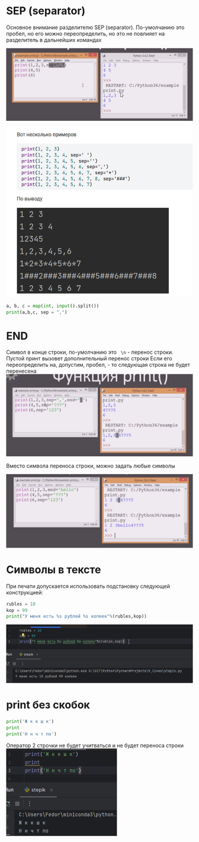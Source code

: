 # SEP (separator)
Основное внимание разделителю SEP (separator). По-умолчанию это пробел, но его можно переопределить, но это не повлияет на разделитель в дальнейших командах

![](../_pictures/image_20250401000841.png)

![](../_pictures/image_20250401002231.png)
```python
a, b, c = map(int, input().split())
print(a,b,c, sep = ",")
```
# END
Символ в конце строки, по-умолчанию это ``` \n``` - перенос строки. Пустой принт вызовет дополнительный перенос строки
Если его переопределить на, допустим, пробел, - то следующая строка  не будет перенесена
![](../_pictures/image_20250401001114.png)

Вместо символа переноса строки, можно задать любые символы

![](../_pictures/image_20250401001401.png)

# Символы в тексте

При печати допускается использовать подстановку следующей конструкцией:
```python
rubles = 10  
kop = 99  
print("У меня есть %s рублей %s копеек"%(rubles,kop))
```

![](../_pictures/image_20250401001812.png)

# print без скобок

```python
print('Ж к к ш к')  
print  
print('Н н ч т по')
```
Оператор 2 строчки не будет учитваться и не будет переноса строки
![](../_pictures/image_20250401002648.png)